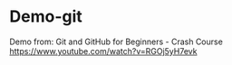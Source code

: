 # Demo-git

Demo from:
Git and GitHub for Beginners - Crash Course
https://www.youtube.com/watch?v=RGOj5yH7evk
